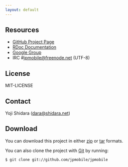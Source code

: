 ```yaml
---
layout: default
---
```

## Resources
- [GitHub Project Page](http://github.com/jpmobile/jpmobile)
- [RDoc Documentation](http://rdoc.info/projects/jpmobile/jpmobile)
- [Google Group](http://groups.google.com/group/jpmobile)
- IRC #jpmobile@freenode.net (UTF-8)

## License
MIT-LICENSE

## Contact
Yoji Shidara (dara@shidara.net)

## Download
You can download this project in either
[zip](http://github.com/jpmobile/jpmobile/zipball/master) or
[tar](http://github.com/jpmobile/jpmobile/tarball/master) formats.

You can also clone the project with [Git](http://git-scm.com) by running:

    $ git clone git://github.com/jpmobile/jpmobile
